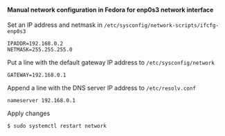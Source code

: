 
#### Manual network configuration in Fedora for enp0s3 network interface  

Set an IP address and netmask in `/etc/sysconfig/network-scripts/ifcfg-enp0s3`

```text
IPADDR=192.168.0.2
NETMASK=255.255.255.0
```

Put a line with the default gateway IP address to `/etc/sysconfig/network`

```text
GATEWAY=192.168.0.1
```

Append a line with the DNS server IP address to `/etc/resolv.conf`

```text
nameserver 192.168.0.1
```

Apply changes

```shell
$ sudo systemctl restart network
```
